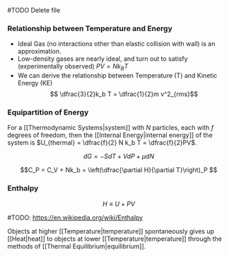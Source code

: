 #TODO Delete file
### Relationship between Temperature and Energy
 - Ideal Gas (no interactions other than elastic collision with wall) is an approximation.
 - Low-density gases are nearly ideal, and turn out to satisfy (experimentally observed) $PV = Nk_B T$
 - We can derive the relationship between Temperature (T) and Kinetic Energy (KE)
$$ \dfrac{3}{2}k_b T = \dfrac{1}{2}m v^2_{rms}$$


### Equipartition of Energy
For a [[Thermodynamic Systems\|system]] with $N$ particles, each with $f$ degrees of freedom, then the [[Internal Energy\|internal energy]] of the system is $U_{thermal} = \dfrac{f}{2} N k_b T = \dfrac{f}{2}PV$.



$$dG = -SdT + VdP + \mu dN$$


$$C_P = C_V + Nk_b = \left(\dfrac{\partial H}{\partial T}\right)_P $$
### Enthalpy
$$H \equiv U + PV$$

#TODO: https://en.wikipedia.org/wiki/Enthalpy

Objects at higher [[Temperature\|temperature]] spontaneously gives up [[Heat\|heat]] to objects at lower [[Temperature\|temperature]] through the methods of [[Thermal Equilibrium\|equilibrium]].
